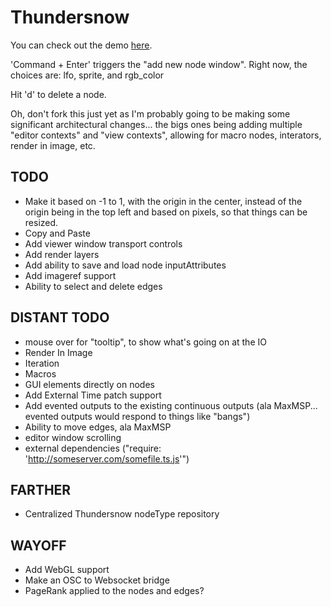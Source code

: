 Thundersnow
===========

You can check out the demo [here](http://williamcotton.github.com/thundersnow/).

'Command + Enter' triggers the "add new node window". Right now, the choices are: lfo, sprite, and rgb_color

Hit 'd' to delete a node.

Oh, don't fork this just yet as I'm probably going to be making some significant architectural changes... the bigs ones being adding multiple "editor contexts" and "view contexts", allowing for macro nodes, interators, render in image, etc.

TODO
----
* Make it based on -1 to 1, with the origin in the center, instead of the origin being in the top left and based on pixels, so that things can be resized.
* Copy and Paste
* Add viewer window transport controls
* Add render layers
* Add ability to save and load node inputAttributes
* Add imageref support
* Ability to select and delete edges

DISTANT TODO
------------
* mouse over for "tooltip", to show what's going on at the IO
* Render In Image
* Iteration
* Macros
* GUI elements directly on nodes
* Add External Time patch support
* Add evented outputs to the existing continuous outputs (ala MaxMSP... evented outputs would respond to things like "bangs")
* Ability to move edges, ala MaxMSP
* editor window scrolling
* external dependencies ("require: 'http://someserver.com/somefile.ts.js'")

FARTHER
-------
* Centralized Thundersnow nodeType repository

WAYOFF
------
* Add WebGL support
* Make an OSC to Websocket bridge
* PageRank applied to the nodes and edges?